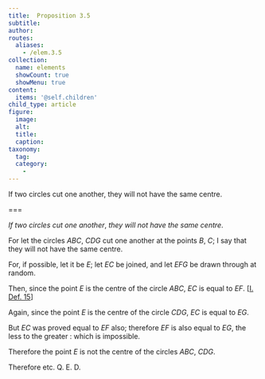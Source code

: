 ```yaml
---
title:  Proposition 3.5
subtitle: 
author:
routes:
  aliases:
    - /elem.3.5
collection:
  name: elements
  showCount: true
  showMenu: true
content:
  items: '@self.children'
child_type: article
figure:
  image:
  alt:
  title:
  caption:
taxonomy:
  tag:
  category:
    - 
---
```


<p><emph>If two circles cut one another</emph>, <emph>they will not have the same centre</emph>. </p>

===

<p><em>If two circles cut one another</em>, <em>they will not have the same centre</em>. </p>

<p>For let the circles <em>ABC</em>, <em>CDG</em> cut one another at the points <em>B</em>, <em>C</em>; I say that they will not have the same centre. 
      </p>

<p>For, if possible, let it be <em>E</em>; let <em>EC</em> be joined, and let <em>EFG</em> be drawn through at random. </p>

<p>Then, since the point <em>E</em> is the centre of the circle <em>ABC</em>, <span class="center"><em>EC</em> is equal to <em>EF</em>. [<a href="/elem.1.def.15">I. Def. 15</a>]</span>
      </p>

<p>Again, since the point <em>E</em> is the centre of the circle <em>CDG</em>, <span class="center"><em>EC</em> is equal to <em>EG</em>.</span>
      </p>

<p>But <em>EC</em> was proved equal to <em>EF</em> also; <span class="center">therefore <em>EF</em> is also equal to <em>EG</em>, the less to the greater : which is impossible.</span>
      </p>

<p>Therefore the point <em>E</em> is not the centre of the circles <em>ABC</em>, <em>CDG</em>. </p>

<p>Therefore etc. Q. E. D.</p>
